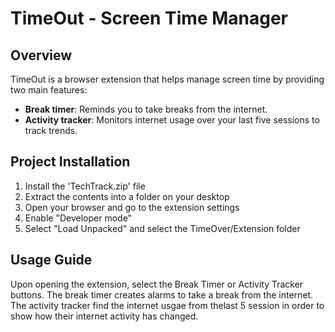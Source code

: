# TimeOut - Screen Time Manager
## Overview
TimeOut is a browser extension that helps manage screen time by providing two main features: 
- **Break timer**: Reminds you to take breaks from the internet.  
- **Activity tracker**: Monitors internet usage over your last five sessions to track trends.  

## Project Installation
1. Install the 'TechTrack.zip' file 
2. Extract the contents into a folder on your desktop
3. Open your browser and go to the extension settings
4. Enable "Developer mode"
5. Select "Load Unpacked" and select the TimeOver/Extension folder

## Usage Guide
Upon opening the extension, select the Break Timer or Activity Tracker buttons. The break timer creates alarms to take a break from the internet. The activity tracker find the internet usgae from thelast 5 session in order to show how their internet activity has changed.


